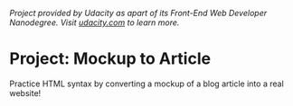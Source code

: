 *Project provided by Udacity as apart of its Front-End Web Developer Nanodegree. Visit [udacity.com](https://www.udacity.com/course/front-end-web-developer-nanodegree--nd001) to learn more.*

# Project: Mockup to Article
Practice HTML syntax by converting a mockup of a blog article into a real website!